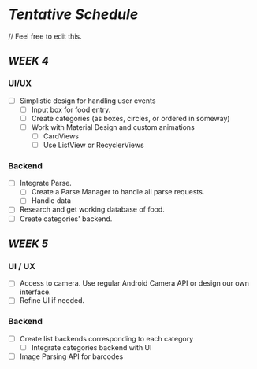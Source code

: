 
# _Tentative_ _Schedule_
// Feel free to edit this.


## _WEEK_ _4_

### UI/UX
- [ ] Simplistic design for handling user events
  - [ ] Input box for food entry.
  - [ ] Create categories (as boxes, circles, or ordered in someway)
  - [ ] Work with Material Design and custom animations
    - [ ] CardViews
    - [ ] Use ListView or RecyclerViews
  
### Backend
- [ ] Integrate Parse.
  - [ ] Create a Parse Manager to handle all parse requests.
  - [ ] Handle data 
- [ ] Research and get working database of food.
- [ ] Create categories' backend.

## _WEEK_ _5_

### UI / UX
- [ ] Access to camera. Use regular Android Camera API or design our own interface.
- [ ] Refine UI if needed.

### Backend
- [ ] Create list backends corresponding to each category
  - [ ] Integrate categories backend with UI
- [ ] Image Parsing API for barcodes
